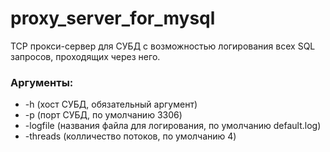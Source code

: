 # proxy_server_for_mysql

TCP прокси-сервер для СУБД с возможностью логирования всех SQL запросов, проходящих через него.

### Аргументы:
* -h (хост СУБД, обязательный аргумент)
* -p (порт СУБД, по умолчанию 3306)
* -logfile (названия файла для логирования, по умолчанию default.log)
* -threads (колличество потоков, по умолчанию 4)
